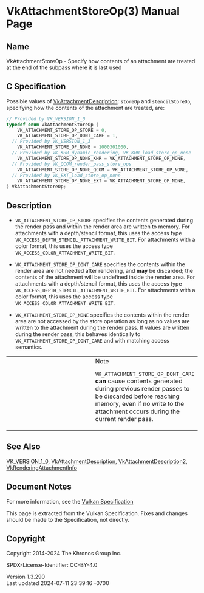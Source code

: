 # VkAttachmentStoreOp(3) Manual Page

## Name

VkAttachmentStoreOp - Specify how contents of an attachment are treated
at the end of the subpass where it is last used



## <a href="#_c_specification" class="anchor"></a>C Specification

Possible values of
[VkAttachmentDescription](https://registry.khronos.org/vulkan/specs/1.3-extensions/man/html/VkAttachmentDescription.html)::`storeOp` and
`stencilStoreOp`, specifying how the contents of the attachment are
treated, are:

``` c
// Provided by VK_VERSION_1_0
typedef enum VkAttachmentStoreOp {
    VK_ATTACHMENT_STORE_OP_STORE = 0,
    VK_ATTACHMENT_STORE_OP_DONT_CARE = 1,
  // Provided by VK_VERSION_1_3
    VK_ATTACHMENT_STORE_OP_NONE = 1000301000,
  // Provided by VK_KHR_dynamic_rendering, VK_KHR_load_store_op_none
    VK_ATTACHMENT_STORE_OP_NONE_KHR = VK_ATTACHMENT_STORE_OP_NONE,
  // Provided by VK_QCOM_render_pass_store_ops
    VK_ATTACHMENT_STORE_OP_NONE_QCOM = VK_ATTACHMENT_STORE_OP_NONE,
  // Provided by VK_EXT_load_store_op_none
    VK_ATTACHMENT_STORE_OP_NONE_EXT = VK_ATTACHMENT_STORE_OP_NONE,
} VkAttachmentStoreOp;
```

## <a href="#_description" class="anchor"></a>Description

- `VK_ATTACHMENT_STORE_OP_STORE` specifies the contents generated during
  the render pass and within the render area are written to memory. For
  attachments with a depth/stencil format, this uses the access type
  `VK_ACCESS_DEPTH_STENCIL_ATTACHMENT_WRITE_BIT`. For attachments with a
  color format, this uses the access type
  `VK_ACCESS_COLOR_ATTACHMENT_WRITE_BIT`.

- `VK_ATTACHMENT_STORE_OP_DONT_CARE` specifies the contents within the
  render area are not needed after rendering, and **may** be discarded;
  the contents of the attachment will be undefined inside the render
  area. For attachments with a depth/stencil format, this uses the
  access type `VK_ACCESS_DEPTH_STENCIL_ATTACHMENT_WRITE_BIT`. For
  attachments with a color format, this uses the access type
  `VK_ACCESS_COLOR_ATTACHMENT_WRITE_BIT`.

- `VK_ATTACHMENT_STORE_OP_NONE` specifies the contents within the render
  area are not accessed by the store operation as long as no values are
  written to the attachment during the render pass. If values are
  written during the render pass, this behaves identically to
  `VK_ATTACHMENT_STORE_OP_DONT_CARE` and with matching access semantics.

<table>
<colgroup>
<col style="width: 50%" />
<col style="width: 50%" />
</colgroup>
<tbody>
<tr>
<td class="icon"><em></em></td>
<td class="content">Note
<p><code>VK_ATTACHMENT_STORE_OP_DONT_CARE</code> <strong>can</strong>
cause contents generated during previous render passes to be discarded
before reaching memory, even if no write to the attachment occurs during
the current render pass.</p></td>
</tr>
</tbody>
</table>

## <a href="#_see_also" class="anchor"></a>See Also

[VK_VERSION_1_0](https://registry.khronos.org/vulkan/specs/1.3-extensions/man/html/VK_VERSION_1_0.html),
[VkAttachmentDescription](https://registry.khronos.org/vulkan/specs/1.3-extensions/man/html/VkAttachmentDescription.html),
[VkAttachmentDescription2](https://registry.khronos.org/vulkan/specs/1.3-extensions/man/html/VkAttachmentDescription2.html),
[VkRenderingAttachmentInfo](https://registry.khronos.org/vulkan/specs/1.3-extensions/man/html/VkRenderingAttachmentInfo.html)

## <a href="#_document_notes" class="anchor"></a>Document Notes

For more information, see the <a
href="https://registry.khronos.org/vulkan/specs/1.3-extensions/html/vkspec.html#VkAttachmentStoreOp"
target="_blank" rel="noopener">Vulkan Specification</a>

This page is extracted from the Vulkan Specification. Fixes and changes
should be made to the Specification, not directly.

## <a href="#_copyright" class="anchor"></a>Copyright

Copyright 2014-2024 The Khronos Group Inc.

SPDX-License-Identifier: CC-BY-4.0

Version 1.3.290  
Last updated 2024-07-11 23:39:16 -0700
